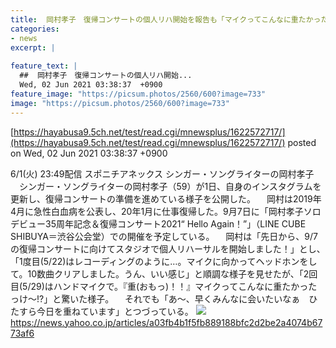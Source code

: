 ```yaml
---
title:  岡村孝子　復帰コンサートの個人リハ開始を報告も「マイクってこんなに重たかったっけ〜!?」  
categories:
- news
excerpt: |
  
feature_text: |
  ##  岡村孝子　復帰コンサートの個人リハ開始...
  Wed, 02 Jun 2021 03:38:37  +0900
feature_image: "https://picsum.photos/2560/600?image=733"
image: "https://picsum.photos/2560/600?image=733"
---
```


[https://hayabusa9.5ch.net/test/read.cgi/mnewsplus/1622572717/](https://hayabusa9.5ch.net/test/read.cgi/mnewsplus/1622572717/)
posted on Wed, 02 Jun 2021 03:38:37  +0900

<!--more-->

6/1(火) 23:49配信 スポニチアネックス シンガー・ソングライターの岡村孝子 　シンガー・ソングライターの岡村孝子（59）が1日、自身のインスタグラムを更新し、復帰コンサートの準備を進めている様子を公開した。 　岡村は2019年4月に急性白血病を公表し、20年1月に仕事復帰した。9月7日に「岡村孝子ソロデビュー35周年記念＆復帰コンサート2021“ Hello Again！”」（LINE CUBE SHIBUYA＝渋谷公会堂）での開催を予定している。 　岡村は「先日から、9/7の復帰コンサートに向けてスタジオで個人リハーサルを開始しました！」とし、「1度目(5/22)はレコーディングのように…。マイクに向かってヘッドホンをして。10数曲クリアしました。うん、いい感じ」と順調な様子を見せたが、「2回目(5/29)はハンドマイクで。『重(おもっ)！！』マイクってこんなに重たかったっけ〜!?」と驚いた様子。 　それでも「あ〜、早くみんなに会いたいなぁ　ひたすら今日を重ねています」とつづっている。 ![](https://amd-pctr.c.yimg.jp/r/iwiz-amd/20210601-00000329-spnannex-000-5-view.jpg) https://news.yahoo.co.jp/articles/a03fb4b1f5fb889188bfc2d2be2a4074b6773af6
